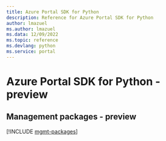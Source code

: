 ```yaml
---
title: Azure Portal SDK for Python
description: Reference for Azure Portal SDK for Python
author: lmazuel
ms.author: lmazuel
ms.data: 12/09/2022
ms.topic: reference
ms.devlang: python
ms.service: portal
---
```

# Azure Portal SDK for Python - preview

## Management packages - preview
[!INCLUDE [mgmt-packages](portal-mgmt-index.md)]